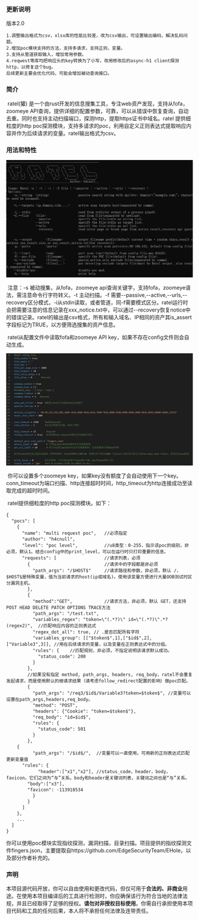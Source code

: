 ### 更新说明

版本2.0

	1.调整输出格式为csv，xlsx库的性能比较差，改为csv输出，可设置输出编码，解决乱码问题。
	2.增加poc模块支持的方法，支持多请求，支持正则，变量。
	3.支持从管道获取输入，增加常用参数。
	4.reqwest等库均把响应头的key转换为了小写，改用修改后的async-h1 client探测http，以修复这个bug。
	后续更新主要会优化代码，可能会增加被动查询接口。

### 简介

​	ratel(獾) 是一个由rust开发的信息搜集工具，专注web资产发现，支持从fofa，zoomeye API查询，提供详细的配置参数，可靠，可以从错误中恢复查询，自动去重。同时也支持主动扫描端口，探测http，提取https证书中域名。ratel 提供细粒度的http poc探测模块，支持多请求的poc，利用自定义正则表达式提取响应内容并作为后续请求的变量。ratel输出格式为csv。

### 用法和特性

<img src=.\img\usage.JPG>

​	注意：-s 被动搜集，从fofa，zoomeye api查询关键字，支持fofa，zoomeye语法，需注意命令行字符转义。-t 主动扫描。-f 需要--passive,--active,--urls,--recovery区分模式，-i从stdin读取，或者管道，同-f需要模式区分。ratel运行时会把需要注意的信息记录在xxx_notice.txt中，可以通过--recovery恢复notice中的错误记录。ratel的输出是csv格式，所有和输入域名、IP相同的资产其is_assert字段标记为TRUE，以方便筛选搜集的资产信息。

​	ratel从配置文件中读取fofa和zoomeye API key，如果不存在config文件则会自动生成。

<img src=.\img\config.JPG>

​	你可以设置多个zoomeye key，如果key没有额度了会自动使用下一个key。conn_timeout为端口扫描、http连接超时时间，http_timeout为http连接成功至读取完成的超时时间。

​	ratel提供细粒度的http poc探测模块。如下：
```text
{
  "pocs": [
    {
      "name": "multi request poc",   //必须指定
      "author": "h4cnull",
      "level": "poc level",          //u8类型：0-255，指示该poc的级别，非必须，默认1。结合config中的print_level，可以在运行时只打印重要的信息。
      "requests": [                  //请求列表，必须
        {                            //请求中的字段都是非必须
          "path_args": "/$HOST$"     //请求路径和参数，非必须，默认 /，$HOST$是特殊变量，值为当前请求的host(ip或域名)。使用该变量方便进行大量OOB测试时区分漏洞主机。
        },
        {
          "method":"GET",            //请求方法，非必须，默认 GET，还支持POST HEAD DELETE PATCH OPTIONS TRACE方法
          "path_args": "/test.txt",
          "variables_regex": "token=\"(.*?)\" id=\"(.*?)\".*?(regex2)",  //匹配响应内容的正则表达式
          "regex_dot_all": true, // .是否匹配所有字符
          "variables_group": [["$token$",1],["$id$",2],["Variable3",3]], //用在后续请求的变量，以及变量在正则表达式中的分组。
          "rules": {    //匹配规则，非必须，不指定说明该请求默认成功。
            "status_code": 200
          }
        },
		//如果没有指定 method, path_args, headers, req_body，ratel不会重复发起请求，而是使用默认的根请求结果（请考虑follow_redirect配置的影响）做poc匹配。
        {
          "path_args": "/req3/$id$/Variable3?token=$token$", //变量可以设置在path_args,headers,req_body。
          "method": "POST",
          "headers": {"Cookie": "token=$token$"},
          "req_body": "id=$id$",
          "rules": {
            "status_code": 501
          }
        },
	{
          "path_args": "/$id$/",  //变量可以一直使用，可用新的正则表达式匹配更新变量值
	  "rules": {
            "header":["x1","x2"], //status_code，header，body，favicon，它们之间为“与”关系。body和header是关键词列表，关键词之间也是“与”关系。
	    "body":["x3"],
	    "favicon": -113918534
          }
        }
      ]
    },
    ...
  ]
}
```
​	你可以使用poc模块实现指纹探测，漏洞扫描，目录扫描。项目提供的指纹探测文件fingers.json，主要提取自https://github.com/EdgeSecurityTeam/EHole，以及部分作者补充的。

### 声明

​	本项目源代码开放，你可以自由使用和更改代码，但仅可用于**合法的、非商业**用途。在使用本项目编译后的工具进行检测时，你应确保该行为符合当地的法律法规，并且已经取得了足够的授权。**请勿对非授权目标使用**。你需自行承担使用本项目代码和工具的任何后果，本人将不承担任何法律及连带责任。
